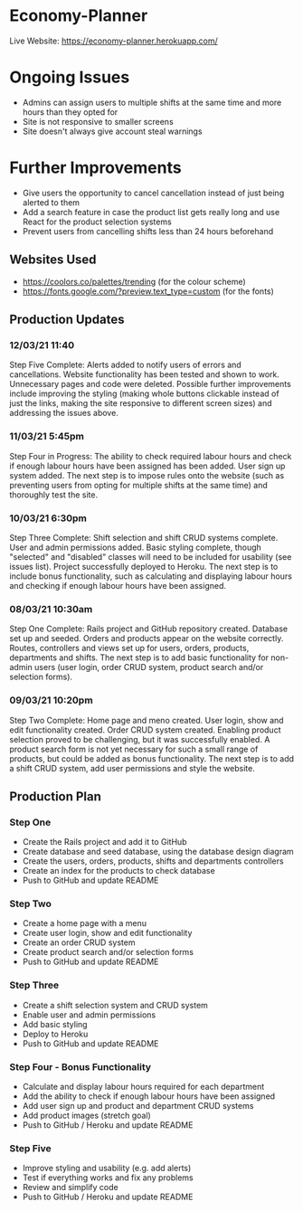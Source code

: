 # Economy-Planner

Live Website: https://economy-planner.herokuapp.com/

# Ongoing Issues

* Admins can assign users to multiple shifts at the same time and more hours than they opted for
* Site is not responsive to smaller screens
* Site doesn't always give account steal warnings

# Further Improvements

* Give users the opportunity to cancel cancellation instead of just being alerted to them
* Add a search feature in case the product list gets really long and use React for the product selection systems
* Prevent users from cancelling shifts less than 24 hours beforehand

## Websites Used
* https://coolors.co/palettes/trending (for the colour scheme)
* https://fonts.google.com/?preview.text_type=custom (for the fonts)

## Production Updates

### 12/03/21 11:40

Step Five Complete: Alerts added to notify users of errors and cancellations. Website functionality has been tested and shown to work. Unnecessary pages and code were deleted. Possible further improvements include improving the styling (making whole buttons clickable instead of just the links, making the site responsive to different screen sizes) and addressing the issues above.

### 11/03/21 5:45pm

Step Four in Progress: The ability to check required labour hours and check if enough labour hours have been assigned has been added. User sign up system added. The next step is to impose rules onto the website (such as preventing users from opting for multiple shifts at the same time) and thoroughly test the site.

### 10/03/21 6:30pm

Step Three Complete: Shift selection and shift CRUD systems complete. User and admin permissions added. Basic styling complete, though "selected" and "disabled" classes will need to be included for usability (see issues list). Project successfully deployed to Heroku. The next step is to include bonus functionality, such as calculating and displaying labour hours and checking if enough labour hours have been assigned.

### 08/03/21 10:30am

Step One Complete: Rails project and GitHub repository created. Database set up and seeded. Orders and products appear on the website correctly. Routes, controllers and views set up for users, orders, products, departments and shifts. The next step is to add basic functionality for non-admin users (user login, order CRUD system, product search and/or selection forms).

### 09/03/21 10:20pm

Step Two Complete: Home page and meno created. User login, show and edit functionality created. Order CRUD system created. Enabling product selection proved to be challenging, but it was successfully enabled. A product search form is not yet necessary for such a small range of products, but could be added as bonus functionality. The next step is to add a shift CRUD system, add user permissions and style the website.

## Production Plan

### Step One
* Create the Rails project and add it to GitHub
* Create database and seed database, using the database design diagram
* Create the users, orders, products, shifts and departments controllers
* Create an index for the products to check database
* Push to GitHub and update README

### Step Two
* Create a home page with a menu
* Create user login, show and edit functionality
* Create an order CRUD system
* Create product search and/or selection forms
* Push to GitHub and update README

### Step Three
* Create a shift selection system and CRUD system
* Enable user and admin permissions
* Add basic styling
* Deploy to Heroku
* Push to GitHub and update README

### Step Four - Bonus Functionality
* Calculate and display labour hours required for each department
* Add the ability to check if enough labour hours have been assigned
* Add user sign up and product and department CRUD systems
* Add product images (stretch goal)
* Push to GitHub / Heroku and update README

### Step Five
* Improve styling and usability (e.g. add alerts)
* Test if everything works and fix any problems
* Review and simplify code
* Push to GitHub / Heroku and update README
